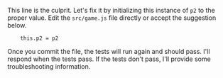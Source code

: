 This line is the culprit. Let's fix it by initializing this instance of `p2` to the proper value. Edit the `src/game.js` file directly or accept the suggestion below.

```suggestion
    this.p2 = p2
```

Once you commit the file, the tests will run again and should pass. I'll respond when the tests pass. If the tests don't pass, I'll provide some troubleshooting information.